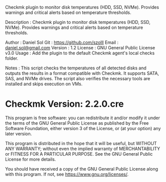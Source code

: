 Checkmk plugin to monitor disk temperatures (HDD, SSD, NVMe). Provides warnings and critical alerts based on temperature thresholds.


Description   : Checkmk plugin to monitor disk temperatures (HDD, SSD, NVMe).
                 Provides warnings and critical alerts based on temperature thresholds.

Author        : Daniel Sol
Git           : https://github.com/szolll
Email         : daniel.sol@gmail.com
Version       : 1.2
License       : GNU General Public License v3.0
Usage         : Add the plugin to the default Checkmk agent's local checks folder.

Notes         : This script checks the temperatures of all detected disks and 
                 outputs the results in a format compatible with Checkmk.
                 It supports SATA, SAS, and NVMe drives. The script also verifies 
                 the necessary tools are installed and skips execution on VMs.

# Checkmk Version: 2.2.0.cre

 This program is free software: you can redistribute it and/or modify
 it under the terms of the GNU General Public License as published by
 the Free Software Foundation, either version 3 of the License, or
 (at your option) any later version.

 This program is distributed in the hope that it will be useful,
 but WITHOUT ANY WARRANTY; without even the implied warranty of
 MERCHANTABILITY or FITNESS FOR A PARTICULAR PURPOSE.  See the
 GNU General Public License for more details.

 You should have received a copy of the GNU General Public License
 along with this program.  If not, see <https://www.gnu.org/licenses/>.

